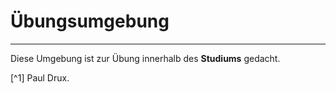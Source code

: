# Übungsumgebung
***
Diese Umgebung ist zur Übung innerhalb des **Studiums** gedacht.

[^1] Paul Drux.
